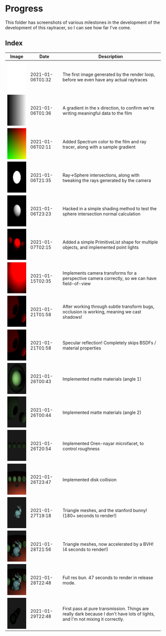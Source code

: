 # Progress

This folder has screenshots of various milestones in the development of the development of this raytracer, so I can see how far I've come.

## Index

|                          Image                         |       Date       |    Description                                                                      |
|--------------------------------------------------------|------------------|-------------------------------------------------------------------------------------|
|<img src="./001_first.png" width="100" height="100">     | 2021-01-06T01:32 | The first image generated by the render loop, before we even have any actual raytraces
|<img src="./002_gradient.png" width="100" height="100">  | 2021-01-06T01:36 | A gradient in the x direction, to confirm we're writing meaningful data to the film
|<img src="./003_color.png" width="100" height="100">     | 2021-01-06T02:11 | Added Spectrum color to the film and ray tracer, along with a sample gradient
|<img src="./004_sphere.png" width="100" height="100">    | 2021-01-06T21:35 | Ray->Sphere intersections, along with tweaking the rays generated by the camera
|<img src="./005_shading.png" width="100" height="100">   | 2021-01-06T23:23 | Hacked in a simple shading method to test the sphere intersection normal calculation
|<img src="./006_many.png" width="100" height="100">      | 2021-01-07T02:15 | Added a simple PrimitiveList shape for multiple objects, and implemented point lights
|<img src="./007_fov.png" width="100" height="100">       | 2021-01-15T02:35 | Implements camera transforms for a perspective camera correctly, so we can have field-of-view
|<img src="./008_shadows.png" width="100" height="100">   | 2021-01-21T01:58 | After working through subtle transform bugs, occlusion is working, meaning we cast shadows!
|<img src="./009_spec_refl.png" width="100" height="100"> | 2021-01-21T01:58 | Specular reflection! Completely skips BSDFs / material properties
|<img src="./010_matte.png" width="100" height="100">     | 2021-01-26T00:43 | Implemented matte materials (angle 1)
|<img src="./011_matte_2.png" width="100" height="100">   | 2021-01-26T00:44 | Implemented matte materials (angle 2)
|<img src="./012_orennayar.png" width="100" height="100"> | 2021-01-26T20:54 | Implemented Oren-nayar microfacet, to control roughness
|<img src="./013_disk.png" width="100" height="100">      | 2021-01-26T23:47 | Implemented disk collision
|<img src="./014_bunbun.png" width="100" height="100">    | 2021-01-27T19:18 | Triangle meshes, and the stanford bunny! (180+ seconds to render!)
|<img src="./015_bunaccel.png" width="100" height="100">  | 2021-01-28T21:56 | Triangle meshes, now accelerated by a BVH! (4 seconds to render!)
|<img src="./016_fullresbun.png" width="100" height="100">| 2021-01-28T22:48 | Full res bun.  47 seconds to render in release mode.
|<img src="./017_earlytrans.png" width="100" height="100">| 2021-01-29T22:48 | First pass at pure transmission.  Things are really dark because I don't have lots of lights, and I'm not mixing it correctly.